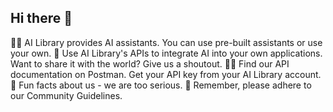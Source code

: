 ## Hi there 👋

🙋‍♀️ AI Library provides AI assistants. You can use pre-built assistants or use your own. 
🌈 Use AI Library's APIs to integrate AI into your own applications. Want to share it with the world? Give us a shoutout. 
👩‍💻 Find our API documentation on Postman. Get your API key from your AI Library account.
🍿 Fun facts about us - we are too serious. 
🧙 Remember, please adhere to our Community Guidelines.

<!--

**Here are some ideas to get you started:**

🙋‍♀️ A short introduction - what is your organization all about?
🌈 Contribution guidelines - how can the community get involved?
👩‍💻 Useful resources - where can the community find your docs? Is there anything else the community should know?
🍿 Fun facts - what does your team eat for breakfast?
🧙 Remember, you can do mighty things with the power of [Markdown](https://docs.github.com/github/writing-on-github/getting-started-with-writing-and-formatting-on-github/basic-writing-and-formatting-syntax)
-->
